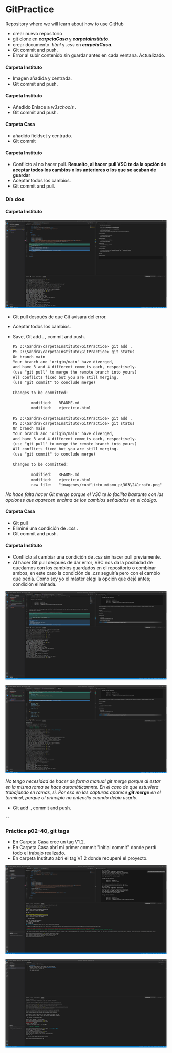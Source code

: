 # GitPractice
Repository where we will learn about how to use GitHub

 - crear nuevo repositorio
 - git clone en ***carpetaCasa*** y ***carpetaInstituto***.
 - crear documento _.html_ y _.css_ en ***carpetaCasa***.
 - Git commit and push.
 - Error al subir contenido sin guardar antes en cada ventana. Actualizado.

#### Carpeta Instituto
- Imagen añadida y centrada.
- Git commit and push.

#### Carpeta Instituto
- Añadido Enlace a _w3schools_ .
- Git commit and push.

#### Carpeta Casa
- añadido fieldset y centrado.
- Git commit

#### Carpeta Instituto
- Conflicto al no hacer pull. **Resuelto, al hacer pull VSC te da la opción de aceptar todos los cambios o los anteriores o los que se acaban de guardar**
- Aceptar todos los cambios.
- Git commit and pull.

### Día dos
#### Carpeta Instituto

![imagen de código donde se hicieron cambios en el mismo párrafo sin hacer push en carpeta casa](https://github.com/SandraLucioni/GitPractice/blob/main/imagenes/conflicto_mismo_parrafo.png)

- Git pull después de que Git avisara del error.
- Aceptar todos los cambios.
- Save, Git add . , commit and push.

    ```
    PS D:\Sandra\carpetaInstituto\GitPractice> git add .
    PS D:\Sandra\carpetaInstituto\GitPractice> git status
    On branch main
    Your branch and 'origin/main' have diverged,
    and have 3 and 4 different commits each, respectively.
    (use "git pull" to merge the remote branch into yours)
    All conflicts fixed but you are still merging.
    (use "git commit" to conclude merge)

    Changes to be committed:

            modified:   README.md
            modified:   ejercicio.html

    PS D:\Sandra\carpetaInstituto\GitPractice> git add .       
    PS D:\Sandra\carpetaInstituto\GitPractice> git status
    On branch main
    Your branch and 'origin/main' have diverged,
    and have 3 and 4 different commits each, respectively.
    (use "git pull" to merge the remote branch into yours)
    All conflicts fixed but you are still merging.
    (use "git commit" to conclude merge)

    Changes to be committed:

            modified:   README.md
            modified:   ejercicio.html
            new file:   "imagenes/conflicto_mismo_p\303\241rrafo.png"

    ```

 _No hace falta hacer Git merge porque el VSC te lo facilita bastante con las opciones que aparecen encima de los cambios señalados en el código._

 #### Carpeta Casa
 - Git pull
 - Eliminé una condición de _.css_ .
 - Git commit and push.
 #### Carpeta Instituto
 - Conflicto al cambiar una condición de _.css_ sin hacer pull previamente.
 - Al hacer Git pull después de dar error, VSC nos da la posibidad de quedarnos con los cambios guardados en el repositorio o combinar ambos, en este caso la condición de _.css_ seguiría pero con el cambio que pedía. Como soy yo el máster elegí la opción que dejé antes; condición eliminada.

![Imágen del código después de hacer pull posterior al error](https://github.com/SandraLucioni/GitPractice/blob/main/imagenes/conflicto_contenido_por_nopull.png)

![Imágen del código con conflicto en el mismo párrafo](https://github.com/SandraLucioni/GitPractice/blob/main/imagenes/conflicto_cambio_en_la_misma_linea_pero_distinto_contenido.png)

 _No tengo necesidad de hacer de forma manual git merge porque al estar en la misma rama se hace automáticamnte. En el caso de que estuviera trabajando en ramas, sí. Por eso en las capturas aparece **git merge** en el terminal, porque al principio no entendía cuando debía usarlo._
  
 - Git add ., commit and push.

--

### Práctica p02-40, git tags
 - En Carpeta Casa cree un tag V1.2.
 - En Carpeta Casa abrí mi primer commit "Initial commit" donde perdí todo el trabajo realizado.
 - En carpeta Instituto abrí el tag V1.2 donde recuperé el proyecto.


 ![Imagen del código con el tag hecho](https://github.com/SandraLucioni/GitPractice/blob/main/imagenes/codigo_tag.png)

 ![Imagen del código regresando al primer commit](https://github.com/SandraLucioni/GitPractice/blob/main/imagenes/git_push_after_tag.png)
